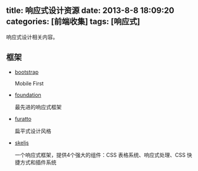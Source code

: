 title: 响应式设计资源
date: 2013-8-8 18:09:20
categories: [前端收集]
tags: [响应式]
---
响应式设计相关内容。
<!--more-->

## 框架 ##
- [bootstrap](http://twitter.github.io/bootstrap/)
    
    Mobile First
- [foundation](http://foundation.zurb.com/index.php)
    
    最先进的响应式框架
- [furatto](http://icalialabs.github.io/furatto/index.html)
    
    扁平式设计风格
- [skeljs](http://skeljs.org/)
    
    一个响应式框架，提供4个强大的组件：CSS 表格系统、响应式处理、CSS 快捷方式和插件系统